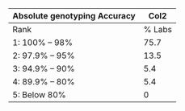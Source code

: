 |Absolute genotyping Accuracy|Col2|
|---|---|
|Rank|% Labs|
|1: 100% – 98%|75.7|
|2: 97.9% – 95%|13.5|
|3: 94.9% – 90%|5.4|
|4: 89.9% – 80%|5.4|
|5: Below 80%|0|


